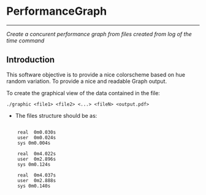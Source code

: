 # PerformanceGraph
---
*Create a concurent performance graph from files created from log of the time command*
## Introduction 
This software objective is to provide a nice colorscheme based on hue random 
variation. To provide a nice and readable Graph output. 

To create the graphical view of the data contained in the file:


`./graphic <file1> <file2> <...> <fileN> <output.pdf>`

* The files structure should be as:

```

    real  0m0.030s
    user  0m0.024s
    sys 0m0.004s
    
    real  0m4.022s
    user  0m2.896s
    sys 0m0.124s
    
    real  0m4.037s
    user  0m2.888s
    sys 0m0.140s
```


